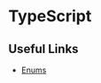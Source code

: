 # TypeScript

## Useful Links
- [Enums](https://www.tutorialsteacher.com/typescript/typescript-enum)
